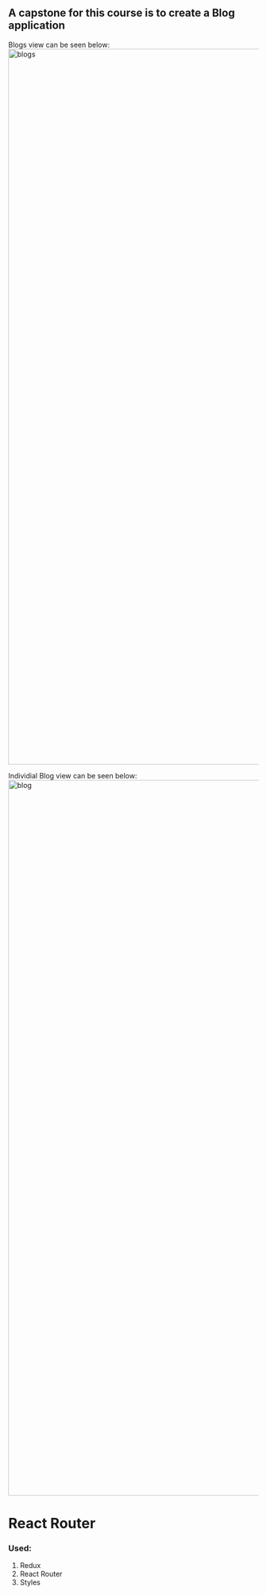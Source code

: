 ## A capstone for this course is to create a Blog application

Blogs view can be seen below:
<img width="1440" alt="blogs" src="https://github.com/tmshts/fullstackopen_2/assets/74012536/890050ec-8cc8-46f2-821d-923d28dd2f23">

Individial Blog view can be seen below:
<img width="1440" alt="blog" src="https://github.com/tmshts/fullstackopen_2/assets/74012536/37142d03-44f9-40e9-940b-7998681f7f45">


# React Router

### Used:
1. Redux
2. React Router
3. Styles